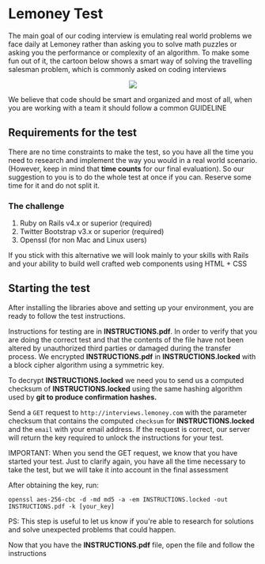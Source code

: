 # Lemoney Test

The main goal of our coding interview is emulating real world problems we face daily at
Lemoney rather than asking you to solve math puzzles or asking you the performance or complexity of
an algorithm. To make some fun out of it, the cartoon below shows a smart way of solving the
travelling salesman problem, which is commonly asked on coding interviews

<p style='text-align:center'>
  <img src='travelling_salesman_problem.png'/>
</p>

We believe that code should be smart and organized and most of all, when you are working
with a team it should follow a common GUIDELINE

## Requirements for the test

There are no time constraints to make the test, so you have all the time you need to research and
implement the way you would in a real world scenario.(However, keep in mind that **time counts**
for our final evaluation). So our suggestion to you is to do the whole test at once if you can.
Reserve some time for it and do not split it.

### The challenge

1. Ruby on Rails v4.x or superior (required)
2. Twitter Bootstrap v3.x or superior (required)
3. Openssl (for non Mac and Linux users)

If you stick with this alternative we will look mainly to your skills
with Rails and your ability to build well crafted web components using HTML + CSS

## Starting the test

After installing the libraries above and setting up your environment, you are ready to follow the test instructions.

Instructions for testing are in **INSTRUCTIONS.pdf**. In order to verify that you are doing the correct test and that the contents of the file have not been altered by unauthorized third parties or damaged during the transfer process. We encrypted **INSTRUCTIONS.pdf** in **INSTRUCTIONS.locked** with a block cipher algorithm using a symmetric key.

To decrypt **INSTRUCTIONS.locked** we need you to send us a computed checksum of **INSTRUCTIONS.locked** using the same hashing algorithm used by **git to produce confirmation hashes.**

Send a `GET` request to `http://interviews.lemoney.com` with the parameter checksum that contains the computed `checksum` for **INSTRUCTIONS.locked** and the `email` with your email address. If the request is correct, our server will return the key required to unlock the instructions for your test.

IMPORTANT: When you send the GET request, we know that you have started your test. Just to clarify again, you have all the time necessary to take the test, but we will take it into account in the final assessment

After obtaining the key, run:

`openssl aes-256-cbc -d -md md5 -a -em INSTRUCTIONS.locked -out INSTRUCTIONS.pdf -k [your_key]`

PS: This step is useful to let us know if you're able to research for solutions and solve unexpected problems that could happen.

Now that you have the **INSTRUCTIONS.pdf** file, open the file and follow the instructions

